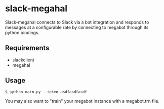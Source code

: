 # slack-megahal

Slack-megahal connects to Slack via a bot integration and responds to messages at a configurable rate by connecting to megabot through its python bindings.

## Requirements
- slackclient
- megahal

## Usage

`$ python main.py --token asdfasdfasdf`

You may also want to "train" your megabot instance with a megabot.trn file.
